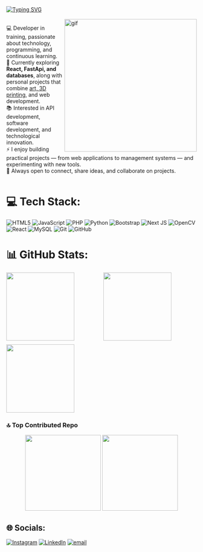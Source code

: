 <!-- Level 2: Not too Simple -->
<div style="display: flex; align-items: center; justify-content: space-between;">
  <div>
    <a href="https://git.io/typing-svg"><img src="https://readme-typing-svg.herokuapp.com?font=Fira+Code&pause=1500&color=F70000&center=true&multiline=true&width=650&lines=I'm+Nico!;A+code+Wizard%2C+turning+coffee+into+spells+of+software" alt="Typing SVG" /></a>
    <br><br/>
    <img align="right" src="/assets/chainsaw-man-power-4.gif" alt="gif" width="350"/>
    <p>💻 Developer in training, passionate about technology, programming, and continuous learning.<br>
    🚀 Currently exploring <b>React, FastApi, and databases</b>, along with personal projects that combine <a href="https://github.com/tu-enlace">art, 3D printing</a>, and web development.<br>
    📚 Interested in API development, software development, and technological innovation.<br>
    ⚡ I enjoy building practical projects — from web applications to management systems — and experimenting with new tools.<br>
    🤝 Always open to connect, share ideas, and collaborate on projects.</p>
  </div>
</div>

# 💻 Tech Stack:
![HTML5](https://img.shields.io/badge/html5-%23E34F26.svg?style=flat&logo=html5&logoColor=white) ![JavaScript](https://img.shields.io/badge/javascript-%23323330.svg?style=flat&logo=javascript&logoColor=%23F7DF1E) ![PHP](https://img.shields.io/badge/php-%23777BB4.svg?style=flat&logo=php&logoColor=white) ![Python](https://img.shields.io/badge/python-3670A0?style=flat&logo=python&logoColor=ffdd54) ![Bootstrap](https://img.shields.io/badge/bootstrap-%238511FA.svg?style=flat&logo=bootstrap&logoColor=white) ![Next JS](https://img.shields.io/badge/Next-black?style=flat&logo=next.js&logoColor=white) ![OpenCV](https://img.shields.io/badge/opencv-%23white.svg?style=flat&logo=opencv&logoColor=white) ![React](https://img.shields.io/badge/react-%2320232a.svg?style=flat&logo=react&logoColor=%2361DAFB) ![MySQL](https://img.shields.io/badge/mysql-4479A1.svg?style=flat&logo=mysql&logoColor=white) ![Git](https://img.shields.io/badge/git-%23F05033.svg?style=flat&logo=git&logoColor=white) ![GitHub](https://img.shields.io/badge/github-%23121011.svg?style=flat&logo=github&logoColor=white)

# 📊 GitHub Stats:

<div align="center">

  <div style="display: grid; grid-template-columns: repeat(2, 1fr); gap: 10px;">
    <img src="https://github-readme-stats.vercel.app/api?username=nicoreadm&theme=radical&hide_border=false&include_all_commits=true&count_private=true" height="180px"/>
    <img src="https://nirzak-streak-stats.vercel.app/?user=nicoreadm&theme=radical&hide_border=false" height="180px"/>
    <img src="https://github-readme-stats.vercel.app/api/top-langs/?username=nicoreadm&theme=radical&hide_border=false&include_all_commits=true&count_private=true&layout=compact" height="180px"/>
  </div>

</div>

### 🔝 Top Contributed Repo  

<div align="center">

<img src="https://github-contributor-stats.vercel.app/api?username=nicoreadm&limit=5&theme=dark&combine_all_yearly_contributions=true" height="200px"/>
<a href="https://visitcount.itsvg.in">
  <img src="https://visitcount.itsvg.in/api?id=nicoreadm&icon=0&color=0" height="200px"/>
</a>

</div>


## 🌐 Socials:
[![Instagram](https://img.shields.io/badge/Instagram-%23E4405F.svg?logo=Instagram&logoColor=white)](https://instagram.com/nicom_read) [![LinkedIn](https://img.shields.io/badge/LinkedIn-%230077B5.svg?logo=linkedin&logoColor=white)](https://www.linkedin.com/in/nicolás-read-4640b0352) [![email](https://img.shields.io/badge/Email-D14836?logo=gmail&logoColor=white)](mailto:nicolasmunozread@gmail.com) 

<!-- Proudly created with GPRM ( https://gprm.itsvg.in ) -->

